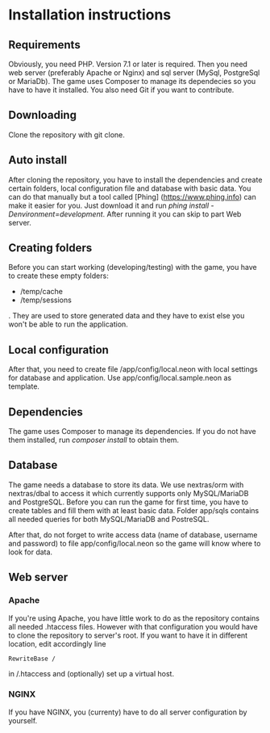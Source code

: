 Installation instructions
=========================

Requirements
------------
Obviously, you need PHP. Version 7.1 or later is required. Then you need web server (preferably Apache or Nginx) and sql server (MySql, PostgreSql or MariaDb).
The game uses Composer to manage its dependecies so you have to have it installed. You also need Git if you want to contribute.

Downloading
-----------
Clone the repository with git clone.

Auto install
------------

After cloning the repository, you have to install the dependencies and create certain folders, local configuration file and database with basic data. You can do that manually but a tool called [Phing] (https://www.phing.info) can make it easier for you. Just download it and run *phing install -Denvironment=development*. After running it you can skip to part Web server.

Creating folders
----------------
Before you can start working (developing/testing) with the game, you have to create these empty folders:

- /temp/cache
- /temp/sessions

. They are used to store generated data and they have to exist else you won't be able to run the application.

Local configuration
-------------------
After that, you need to create file /app/config/local.neon with local settings for database and application. Use app/config/local.sample.neon as template.

Dependencies
------------
The game uses Composer to manage its dependencies. If you do not have them installed, run *composer install* to obtain them.

Database
--------
The game needs a database to store its data. We use nextras/orm with nextras/dbal to access it which currently supports only MySQL/MariaDB and PostgreSQL. Before you can run the game for first time, you have to create tables and fill them with at least basic data. Folder app/sqls contains all needed queries for both MySQL/MariaDB and PostreSQL.

After that, do not forget to write access data (name of database, username and password) to file app/config/local.neon so the game will know where to look for data.

Web server
----------
### Apache
If you're using Apache, you have little work to do as the repository contains all needed .htaccess files. However with that configuration you would have to clone the repository to server's root. If you want to have it in different location, edit accordingly line

```
RewriteBase /
```

in /.htaccess and (optionally) set up a virtual host.
### NGINX
If you have NGINX, you (currenty) have to do all server configuration by yourself.
